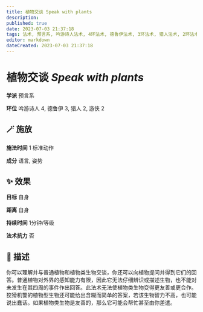 ```yaml
---
title: 植物交谈 Speak with plants
description: 
published: true
date: 2023-07-03 21:37:18
tags: 法术, 预言系, 吟游诗人法术, 4环法术, 德鲁伊法术, 3环法术, 猎人法术, 2环法术, 游侠法术
editor: markdown
dateCreated: 2023-07-03 21:37:18
---
```


# **植物交谈** *Speak with plants*

**学派** 预言系 

**环位** 吟游诗人 4, 德鲁伊 3, 猎人 2, 游侠 2

## 🪄 施放

**施法时间** 1 标准动作

**成分** 语言, 姿势

## ✨ 效果 

**目标** 自身 

**距离** 自身  

**持续时间** 1分钟/等级 

**法术抗力** 否

## 📖 描述

你可以理解并与普通植物和植物类生物交谈，你还可以向植物提问并得到它们的回答。普通植物对外界的感知能力有限，因此它无法仔细辨识或描述生物，也不能对未发生在其四周的事件作出回答。此法术无法使植物类生物变得更友善或更合作。狡猾机警的植物型生物还可能给出含糊而简单的答案，若该生物智力不高，也可能说出蠢话。如果植物类生物是友善的，那么它可能会帮忙甚至由你差遣。
    